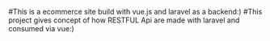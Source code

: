 #This is a ecommerce site build with vue.js and laravel as a backend:)
#This project gives concept of how RESTFUL Api are made with laravel and consumed via vue:)